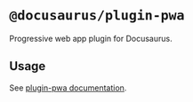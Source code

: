 # `@docusaurus/plugin-pwa`

Progressive web app plugin for Docusaurus.

## Usage

See [plugin-pwa documentation](https://docusaurus.io/docs/api/plugins/@docusaurus/plugin-pwa).